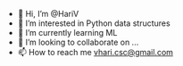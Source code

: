 - 👋 Hi, I’m @HariV
- 👀 I’m interested in Python data structures
- 🌱 I’m currently learning ML
- 💞️ I’m looking to collaborate on ...
- 📫 How to reach me vhari.csc@gmail.com

<!---
HariVengana/HariVengana is a ✨ special ✨ repository because its `README.md` (this file) appears on your GitHub profile.
You can click the Preview link to take a look at your changes.
--->
